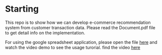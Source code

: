 # Starting
This repo is to show how we can develop e-commerce recommendation system from customer transaction data.
Please read the Document.pdf file to get detail info on the implementation.

For using the google spreadsheet application, please open the file [here](https://docs.google.com/spreadsheets/d/1ti0fxX2t5ruE8tWHBVkFwr759F_rr8Mleo5sQpL9-yk/edit?usp=sharing) and watch the video demo to see the usage turorial.
find the video [here](https://drive.google.com/file/d/1tbRzPE7vJvbo7OZtvJ8AtPU8aDKDFHWL/view?usp=sharing)

